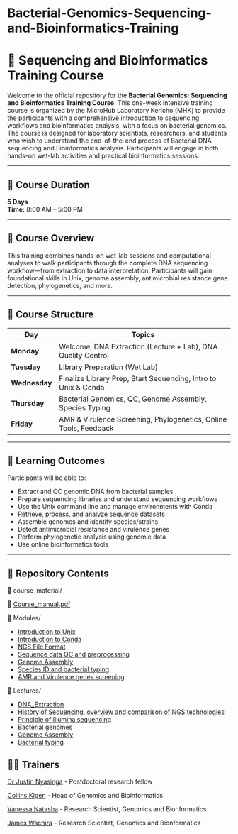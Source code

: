 # Bacterial-Genomics-Sequencing-and-Bioinformatics-Training
# 🧬 Sequencing and Bioinformatics Training Course

Welcome to the official repository for the **Bacterial Genomics: Sequencing and Bioinformatics Training Course**. This one-week intensive training course is organized by the MicroHub Laboratory Kericho (MHK) to provide the participants with a comprehensive introduction to sequencing workflows and bioinformatics analysis, with a focus on bacterial genomics. The course is designed for laboratory scientists, researchers, and students who wish to understand the end-of-the-end process of Bacterial DNA sequencing and Bioinformatics analysis. Participants will engage in both hands-on wet-lab activities and practical bioinformatics sessions.

---

## 📅 Course Duration

**5 Days**  
**Time:** 8:00 AM – 5:00 PM  

---

## 📘 Course Overview

This training combines hands-on wet-lab sessions and computational analyses to walk participants through the complete DNA sequencing workflow—from extraction to data interpretation. Participants will gain foundational skills in Unix, genome assembly, antimicrobial resistance gene detection, phylogenetics, and more.

---

## 🧪 Course Structure

| Day       | Topics                                                                 |
|-----------|------------------------------------------------------------------------|
| **Monday**    | Welcome, DNA Extraction (Lecture + Lab), DNA Quality Control         |
| **Tuesday**   | Library Preparation (Wet Lab)                                       |
| **Wednesday** | Finalize Library Prep, Start Sequencing, Intro to Unix & Conda      |
| **Thursday**  | Bacterial Genomics, QC, Genome Assembly, Species Typing             |
| **Friday**    | AMR & Virulence Screening, Phylogenetics, Online Tools, Feedback    |

---

## 🧠 Learning Outcomes

Participants will be able to:

- Extract and QC genomic DNA from bacterial samples  
- Prepare sequencing libraries and understand sequencing workflows  
- Use the Unix command line and manage environments with Conda  
- Retrieve, process, and analyze sequence datasets  
- Assemble genomes and identify species/strains  
- Detect antimicrobial resistance and virulence genes  
- Perform phylogenetic analysis using genomic data  
- Use online bioinformatics tools

---

## 📂 Repository Contents


📁 course_material/

📄 [Course_manual.pdf](https://github.com/AMR-Bioinformatics/Bacterial-Genomics-Sequencing-and-Bioinformatics-Training/blob/main/Course_manual.pdf)

📁 Modules/


* [Introduction to Unix](https://github.com/AMR-Bioinformatics/Bacterial-Genomics-Sequencing-and-Bioinformatics-Training/tree/main/Modules/Introduction%20to%20Unix)
* [Introduction to Conda](https://github.com/AMR-Bioinformatics/Bacterial-Genomics-Sequencing-and-Bioinformatics-Training/tree/main/Modules/Introduction%20to%20Conda)
* [NGS File Format](https://github.com/AMR-Bioinformatics/Bacterial-Genomics-Sequencing-and-Bioinformatics-Training/tree/main/Modules/NGS%20File%20Formats)
* [Sequence data QC and preprocessing](https://github.com/AMR-Bioinformatics/Bacterial-Genomics-Sequencing-and-Bioinformatics-Training/tree/main/Modules/Sequence%20data%20QC%20and%20preprocessing)
* [Genome Assembly](https://github.com/AMR-Bioinformatics/Bacterial-Genomics-Sequencing-and-Bioinformatics-Training/tree/main/Modules/Genome%20Assembly)
* [Species ID and bacterial typing](https://github.com/AMR-Bioinformatics/Bacterial-Genomics-Sequencing-and-Bioinformatics-Training/tree/main/Modules/Species%20ID%20and%20bacterial%20typing)
* [AMR and Virulence genes screening](https://github.com/AMR-Bioinformatics/Bacterial-Genomics-Sequencing-and-Bioinformatics-Training/tree/main/Modules/AMR%20and%20Virulence%20genes%20screening)

📁 Lectures/
* [DNA_Extraction](https://github.com/AMR-Bioinformatics/Bacterial-Genomics-Sequencing-and-Bioinformatics-Training/blob/main/Lectures/MHK%20Genomics%20training%20Nucleic%20acid%20extraction%20Primer.pdf)
* [History of Sequencing, overview and comparison of NGS technologies](https://github.com/AMR-Bioinformatics/Bacterial-Genomics-Sequencing-and-Bioinformatics-Training/blob/main/Lectures/History%20of%20Sequencing%2C%20Overview%20and%20Comparison%20of%20NGS%20Technologies.pdf)
* [Principle of Illumina sequencing](https://github.com/AMR-Bioinformatics/Bacterial-Genomics-Sequencing-and-Bioinformatics-Training/blob/main/Lectures/ILLUMINA%20DNA%20Prep%20Overview.pdf)
* [Bacterial genomes](https://github.com/AMR-Bioinformatics/Bacterial-Genomics-Sequencing-and-Bioinformatics-Training/blob/main/Lectures/MHK%20Genomics%20training%20Bacterial%20Genomes.pdf)
* [Genome Assembly](https://github.com/AMR-Bioinformatics/Bacterial-Genomics-Sequencing-and-Bioinformatics-Training/blob/main/Lectures/Genome%20Assembly.pdf)
* [Bacterial typing](https://github.com/AMR-Bioinformatics/Bacterial-Genomics-Sequencing-and-Bioinformatics-Training/blob/main/Lectures/Bacterial%20Typing.pdf)



## 🧑‍🏫 Trainers

[Dr Justin Nyasinga](https://www.linkedin.com/in/justin-nyasinga/) - Postdoctoral research fellow

[Collins Kigen](https://www.linkedin.com/in/collins-kigen-67b74910a/) - Head of Genomics and Bioinformatics

[Vanessa Natasha](https://www.linkedin.com/in/vanessa-natasha-5156b4220/) - Research Scientist, Genomics and Bionformatics

[James Wachira](https://www.linkedin.com/in/james-wachirah-3000/) - Research Scientist, Genomics and Bionformatics
